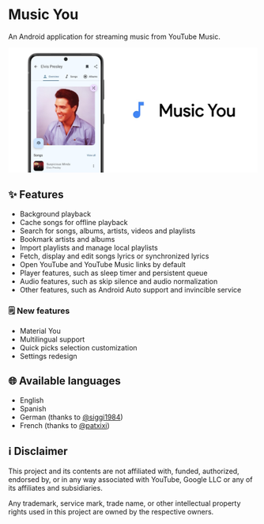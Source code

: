 # Music You

An Android application for streaming music from YouTube Music.

![Repository preview](./screenshots/repository_preview.jpg)

## ✨ Features

- Background playback
- Cache songs for offline playback
- Search for songs, albums, artists, videos and playlists
- Bookmark artists and albums
- Import playlists and manage local playlists
- Fetch, display and edit songs lyrics or synchronized lyrics
- Open YouTube and YouTube Music links by default
- Player features, such as sleep timer and persistent queue
- Audio features, such as skip silence and audio normalization
- Other features, such as Android Auto support and invincible service

### 🗒️ New features

- Material You
- Multilingual support
- Quick picks selection customization
- Settings redesign

## 🌐 Available languages

- English
- Spanish
- German (thanks to [@siggi1984](https://github.com/siggi1984))
- French (thanks to [@patxixi](https://github.com/patxixi))


## ℹ️ Disclaimer

This project and its contents are not affiliated with, funded, authorized, endorsed by, or in any
way associated with YouTube, Google LLC or any of its affiliates and subsidiaries.

Any trademark, service mark, trade name, or other intellectual property rights used in this project
are owned by the respective owners.
